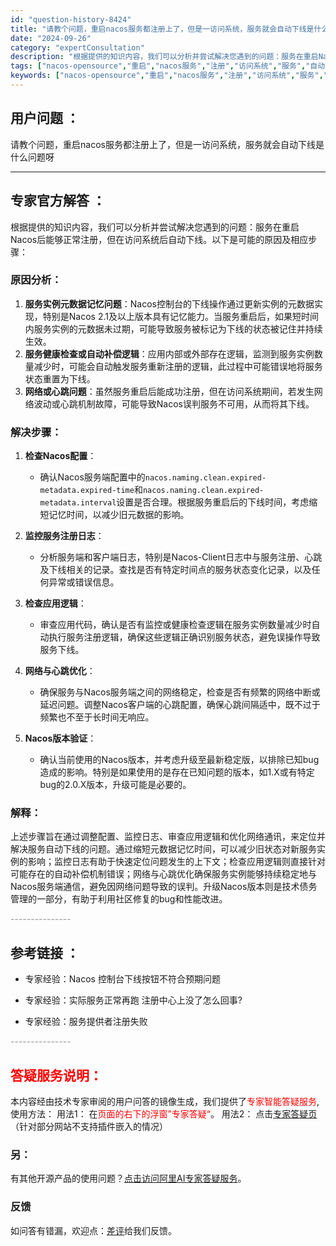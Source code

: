```yaml
---
id: "question-history-8424"
title: "请教个问题，重启nacos服务都注册上了，但是一访问系统，服务就会自动下线是什么问题呀"
date: "2024-09-26"
category: "expertConsultation"
description: "根据提供的知识内容，我们可以分析并尝试解决您遇到的问题：服务在重启Nacos后能够正常注册，但在访问系统后自动下线。以下是可能的原因及相应步骤：### 原因分析：1. **服务实例元数据记忆问题**：Nacos控制台的下线操作通过更新实例的元数据实现，特别是Nacos 2.1及以上版本具有记忆能力。"
tags: ["nacos-opensource","重启","nacos服务","注册","访问系统","服务","自动下线"]
keywords: ["nacos-opensource","重启","nacos服务","注册","访问系统","服务","自动下线"]
---
```


## 用户问题 ： 
 请教个问题，重启nacos服务都注册上了，但是一访问系统，服务就会自动下线是什么问题呀  

---------------
## 专家官方解答 ：

根据提供的知识内容，我们可以分析并尝试解决您遇到的问题：服务在重启Nacos后能够正常注册，但在访问系统后自动下线。以下是可能的原因及相应步骤：

### 原因分析：
1. **服务实例元数据记忆问题**：Nacos控制台的下线操作通过更新实例的元数据实现，特别是Nacos 2.1及以上版本具有记忆能力。当服务重启后，如果短时间内服务实例的元数据未过期，可能导致服务被标记为下线的状态被记住并持续生效。
2. **服务健康检查或自动补偿逻辑**：应用内部或外部存在逻辑，监测到服务实例数量减少时，可能会自动触发服务重新注册的逻辑，此过程中可能错误地将服务状态重置为下线。
3. **网络或心跳问题**：虽然服务重启后能成功注册，但在访问系统期间，若发生网络波动或心跳机制故障，可能导致Nacos误判服务不可用，从而将其下线。

### 解决步骤：
1. **检查Nacos配置**：
    - 确认Nacos服务端配置中的`nacos.naming.clean.expired-metadata.expired-time`和`nacos.naming.clean.expired-metadata.interval`设置是否合理。根据服务重启后的下线时间，考虑缩短记忆时间，以减少旧元数据的影响。
   
2. **监控服务注册日志**：
    - 分析服务端和客户端日志，特别是Nacos-Client日志中与服务注册、心跳及下线相关的记录。查找是否有特定时间点的服务状态变化记录，以及任何异常或错误信息。
   
3. **检查应用逻辑**：
    - 审查应用代码，确认是否有监控或健康检查逻辑在服务实例数量减少时自动执行服务注册逻辑，确保这些逻辑正确识别服务状态，避免误操作导致服务下线。
    
4. **网络与心跳优化**：
    - 确保服务与Nacos服务端之间的网络稳定，检查是否有频繁的网络中断或延迟问题。调整Nacos客户端的心跳配置，确保心跳间隔适中，既不过于频繁也不至于长时间无响应。

5. **Nacos版本验证**：
    - 确认当前使用的Nacos版本，并考虑升级至最新稳定版，以排除已知bug造成的影响。特别是如果使用的是存在已知问题的版本，如1.X或有特定bug的2.0.X版本，升级可能是必要的。

### 解释：
上述步骤旨在通过调整配置、监控日志、审查应用逻辑和优化网络通讯，来定位并解决服务自动下线的问题。通过缩短元数据记忆时间，可以减少旧状态对新服务实例的影响；监控日志有助于快速定位问题发生的上下文；检查应用逻辑则直接针对可能存在的自动补偿机制错误；网络与心跳优化确保服务实例能够持续稳定地与Nacos服务端通信，避免因网络问题导致的误判。升级Nacos版本则是技术债务管理的一部分，有助于利用社区修复的bug和性能改进。


<font color="#949494">---------------</font> 


## 参考链接 ：

* 专家经验：Nacos 控制台下线按钮不符合预期问题 
 
 * 专家经验：实际服务正常再跑 注册中心上没了怎么回事? 
 
 * 专家经验：服务提供者注册失败 


 <font color="#949494">---------------</font> 
 


## <font color="#FF0000">答疑服务说明：</font> 

本内容经由技术专家审阅的用户问答的镜像生成，我们提供了<font color="#FF0000">专家智能答疑服务</font>,使用方法：
用法1： 在<font color="#FF0000">页面的右下的浮窗”专家答疑“</font>。
用法2： 点击[专家答疑页](https://answer.opensource.alibaba.com/docs/intro)（针对部分网站不支持插件嵌入的情况）
### 另：


有其他开源产品的使用问题？[点击访问阿里AI专家答疑服务](https://answer.opensource.alibaba.com/docs/intro)。
### 反馈
如问答有错漏，欢迎点：[差评](https://ai.nacos.io/user/feedbackByEnhancerGradePOJOID?enhancerGradePOJOId=13645)给我们反馈。
